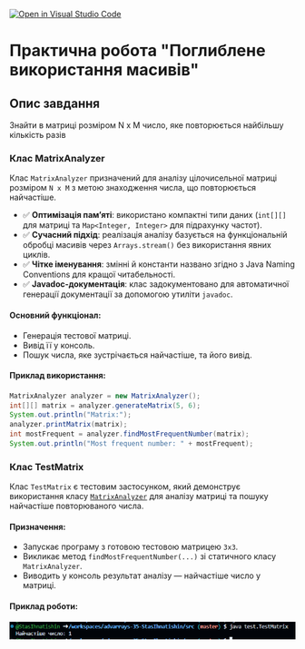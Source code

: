 [![Open in Visual Studio Code](https://classroom.github.com/assets/open-in-vscode-2e0aaae1b6195c2367325f4f02e2d04e9abb55f0b24a779b69b11b9e10269abc.svg)](https://classroom.github.com/online_ide?assignment_repo_id=19505482&assignment_repo_type=AssignmentRepo)
# Практична робота "Поглиблене використання масивів"

## Опис завдання
Знайти в матриці розміром N x M число, яке повторюється найбільшу кількість разів

### Клас MatrixAnalyzer
Клас `MatrixAnalyzer` призначений для аналізу цілочисельної матриці розміром `N x M` з метою знаходження числа, що повторюється найчастіше.

- ✅ **Оптимізація памʼяті**: використано компактні типи даних (`int[][]` для матриці та `Map<Integer, Integer>` для підрахунку частот).
- ✅ **Сучасний підхід**: реалізація аналізу базується на функціональній обробці масивів через `Arrays.stream()` без використання явних циклів.
- ✅ **Чітке іменування**: змінні й константи названо згідно з Java Naming Conventions для кращої читабельності.
- ✅ **Javadoc-документація**: клас задокументовано для автоматичної генерації документації за допомогою утиліти `javadoc`.

#### Основний функціонал:
- Генерація тестової матриці.
- Вивід її у консоль.
- Пошук числа, яке зустрічається найчастіше, та його вивід.

#### Приклад використання:
```java
MatrixAnalyzer analyzer = new MatrixAnalyzer();
int[][] matrix = analyzer.generateMatrix(5, 6);
System.out.println("Matrix:");
analyzer.printMatrix(matrix);
int mostFrequent = analyzer.findMostFrequentNumber(matrix);
System.out.println("Most frequent number: " + mostFrequent);
```
### Клас TestMatrix

Клас `TestMatrix` є тестовим застосунком, який демонструє використання класу [`MatrixAnalyzer`](#matrixanalyzer) для аналізу матриці та пошуку найчастіше повторюваного числа.

#### Призначення:
- Запускає програму з готовою тестовою матрицею `3x3`.
- Викликає метод `findMostFrequentNumber(...)` зі статичного класу `MatrixAnalyzer`.
- Виводить у консоль результат аналізу — найчастіше число у матриці.

#### Приклад роботи:
![test](images/TestMatrix1.png)